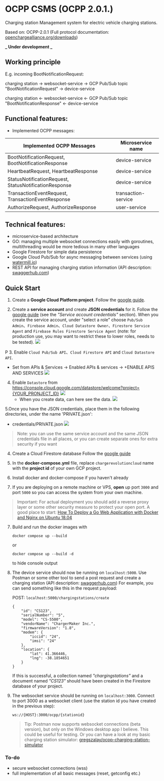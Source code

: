 # OCPP CSMS (OCPP 2.0.1.)

Charging station Management system for electric vehicle charging stations.

Based on: OCPP-2.0.1 (Full protocol documentation:
[openchargealliance.org/downloads](https://www.openchargealliance.org/downloads/))

**_ Under development _**

## Working principle

E.g. incoming BootNotificationRequest:

charging station -> websocket-service -> GCP Pub/Sub topic "BootNotificationRequest" -> device-service

charging station <- websocket-service <- GCP Pub/Sub topic "BootNotificationResponse" <- device-service

## Functional features:

- Implemented OCPP messages:

| Implemented OCPP Messages                             | Microservice name   |
| ----------------------------------------------------- | ------------------- |
| BootNotificationRequest, BootNotificationResponse     | device-service      |
| HeartbeatRequest, HeartbeatResponse                   | device-service      |
| StatusNotificationRequest, StatusNotificationResponse | device-service      |
| TransactionEventRequest, TransactionEventResponse     | transaction-service |
| AuthorizeRequest, AuthorizeResponse                   | user-service        |

## Technical features:

- microservice-based architecture
- GO: managing multiple websocket connections easily with goroutines, multithreading would be more tedious in many other languages 
- Google Firestore for simple data persistence
- Google Cloud Pub/Sub for async messaging between services (using [watermill.io](https://github.com/ThreeDotsLabs/watermill))
- REST API for managing charging station information (API description: [swaggerhub.com](https://app.swaggerhub.com/apis/gregszalay/ocpp_device_service/v2.0.0))

## Quick Start

1. Create a **Google Cloud Platform project**. Follow the [google guide](https://cloud.google.com/resource-manager/docs/creating-managing-projects).

2. Create a **service account** and create **JSON credentials** for it. Follow the [google guide](https://developers.google.com/workspace/guides/create-credentials) (see the _"Service account credentials"_ section). When you create the service account, under "select a role" choose `Pub/Sub Admin`、`Firebase Admin`、`Cloud Datastore Owner`、`Firestore Service Agent` and `Firebase Rules Firestore Service Agent` (note: for production use, you may want to restrict these to lower roles, needs to be tested).
  ![](https://i.imgur.com/R5gez0b.png)

P
3. Enable `Cloud Pub/Sub API`、`Cloud Firestore API` and `Cloud Datastore API`.
   - Set from APIs & Services -> Enabled APIs & services -> +ENABLE APIS AND SERVICES
![](https://i.imgur.com/nb6mpaT.png) 

   
4. Enable `Datastore`  from https://console.cloud.google.com/datastore/welcome?project={YOUR_PRONJECT_ID}
   ![](https://i.imgur.com/0Z7QZ7Y.png)
   - When you create data, can here see the data.
   ![](https://i.imgur.com/ojTZmCo.png)

5.Once you have the JSON credentials, place them in the following directories, under the name 'PRIVATE.json':
   - credentials/PRIVATE.json
![](https://i.imgur.com/jOzNZM3.jpg)

> Note: you can use the same service account and the same JSON credentials file in all places, or you can create separate ones for extra security if you want

4. Create a Cloud Firestore database Follow the [google guide](https://firebase.google.com/docs/firestore/quickstart)

5. In the **docker-compose.yml** file, replace `chargerevolutioncloud` name with the **project id** of your own GCP project.

6. Install docker and docker-compose if you haven't already

7. If you are deploying on a remote machine or VPS, **open** up port `3000` and port `5000` so you can access the system from your own machine.

> Important: For actual deployment you should add a reverse proxy layer or some other security measure to protect your open port. A good place to start: [How To Deploy a Go Web Application with Docker and Nginx on Ubuntu 18.04](https://www.digitalocean.com/community/tutorials/how-to-deploy-a-go-web-application-with-docker-and-nginx-on-ubuntu-18-04)

7.  Build and run the docker images with

        docker compose up --build

    or

        docker compose up --build -d

    to hide console output

8.  The device service should now be running on `localhost:5000`. Use Postman or some other tool to send a post request and create a charging station (API description: [swaggerhub.com](https://app.swaggerhub.com/apis/gregszalay/ocpp_device_service/v2.0.0)) For example, you can send something like this in the request payload:

    POST: `localhost:5000/chargingstations/create`

        {
            "id": "CS123",
            "serialNumber": "5",
            "model": "CS-5500",
            "vendorName": "ChargerMaker Inc.",
            "firmwareVersion": "1.8",
            "modem": {
                "iccid": "24",
                "imsi": "24"
            },
            "location": {
                "lat": 41.366446,
                "lng": -38.1854651
            }
        }

    If this is successful, a collection named _"chargingstations"_ and a document named _"CS123"_ should have been created in the Firestore database of your project.

9.  The websocket service should be running on `localhost:3000`. Connect to port 3000 as a websocket client (use the station id you have created in the previous step):

    `ws://{HOST}:3000/ocpp/{stationid}`

    > Tip: Postman now supports websocket connections (beta version), but only on the Windows desktop app I believe. This could be useful for testing. Or you can have a look at my basic charging station simulator: [gregszalay/ocpp-charging-station-simulator](https://github.com/gregszalay/ocpp-charging-station-simulator)

### To-do

- secure websocket connections (wss)
- full implementation of all basic messages (reset, getconfig etc.)
